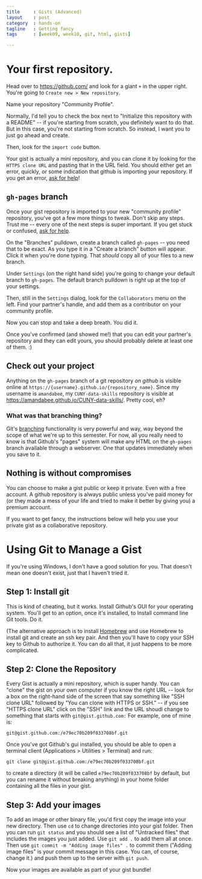 ```yaml
---
title     : Gists (Advanced)
layout    : post
category  : hands-on
tagline   : Getting fancy
tags      : [week09, week10, git, html, gists]

---
```


# Your first repository.

Head over to <https://github.com/> and look for a giant `+` in the upper right. You're going to `Create new > New repository`.

Name your repository "Community Profile". 

Normally, I'd tell you to check the box next to "Initialize this repository with a README" -- if you're starting from scratch, you definitely want to do that. But in this case, you're not starting from scratch. So instead, I want you to just go ahead and create.

Then, look for the `import code` button. 

Your gist is actually a mini repository, and you can clone it by looking for the `HTTPS clone URL` and pasting that in the URL field. You should either get an error, quickly, or some indication that github is importing your repository. If you get an error, [ask for help](https://github.com/amandabee/CUNY-data-skills/issues)!

## `gh-pages` branch

Once your gist repository is imported to your new "community profile" repository, you've got a few more things to tweak.
Don't skip any steps. Trust me -- every one of the next steps is super important. If you get stuck or confused, [ask for help](https://github.com/amandabee/CUNY-data-skills/issues).

On the "Branches" pulldown, create a branch called `gh-pages` -- you need that to be exact. As you type it in a "Create a branch" button will appear. Click it when you're done typing. That *should* copy all of your files to a new branch.

Under `Settings` (on the right hand side) you're going to change your default branch to `gh-pages`. The default branch pulldown is right up at the top of your settings.

Then, still in the `Settings` dialog, look for the `Collaborators` menu on the left. Find your partner's handle, and add them as a contributor on your community profile.

Now you can stop and take a deep breath. You did it. 

Once you've confirmed (and showed me!) that you can edit your partner's repository and they can edit yours, you should probably delete at least one of them. :)

## Check out your project

Anything on the `gh-pages` branch of a git repository *on github* is visible online at `https://{username}.github.io/{repository_name}`. Since my username is `amandabee`, my `CUNY-data-skills` repository is visible at <https://amandabee.github.io/CUNY-data-skills/>. Pretty cool, eh? 

### What was that branching thing?

Git's [branching](http://git-scm.com/book/en/v2/Git-Branching-Basic-Branching-and-Merging) functionality is very powerful and way, way beyond the scope of what we're up to this semester. For now, all you really need to know is that Github's "pages" system will make any HTML on the `gh-pages` branch available through a webserver. One that updates immediately when you save to it. 

## Nothing is without compromises

You can choose to make a gist public or keep it private. Even with a free account. A github repository is always public unless you've paid money for (or they made a mess of your life and tried to make it better by giving you) a premium account.

If you want to get fancy, the instructions below will help you use your private gist as a collaborative repository. 

# Using Git to Manage a Gist

If you're using Windows, I don't have a good solution for you. That doesn't mean one doesn't exist, just that I haven't tried it. 

## Step 1: Install git

This is kind of cheating, but it works. Install Github's GUI for your operating system. You'll get to an option, once it's installed, to Install command line Git tools. Do it. 

(The alternative approach is to install [Homebrew](http://brew.sh/) and use Homebrew to install git and create an ssh key pair. And then you'll have to copy your SSH key to Github to authorize it. You can do all that, it just happens to be more complicated. 

## Step 2: Clone the Repository

Every Gist is actually a mini repository, which is super handy. You can "clone" the gist on your own computer if you know the right URL -- look for a box on the right-hand side of the screen that say something like "SSH clone URL" followed by "You can clone with HTTPS or SSH." -- if you see "HTTPS clone URL" click on the "SSH" link and the URL shoudl change to something that starts with `git@gist.github.com:` For example, one of mine is:

`git@gist.github.com:/e79ec70b209f033708bf.git`

Once you've got Github's gui installed, you should be able to open a terminal client (Applications > Utilities > Terminal) and run:

`git clone git@gist.github.com:/e79ec70b209f033708bf.git`

to create a directory (it will be called `e79ec70b209f033708bf` by default, but you can rename it without breaking anything) in your home folder containing all the files in your gist. 

## Step 3: Add your images

To add an image or other binary file, you'd first copy the image into your new directory. Then use `cd` to change directories into your gist folder. Then you can run `git status` and you should see a list of "Untracked files" that includes the images you just added. Use `git add .` to add them all at once. Then use `git commit -m "Adding image files" .` to commit them ("Adding image files" is your commit message in this case. You can, of course, change it.) and push them up to the server with `git push`.

Now your images are available as part of your gist bundle!
